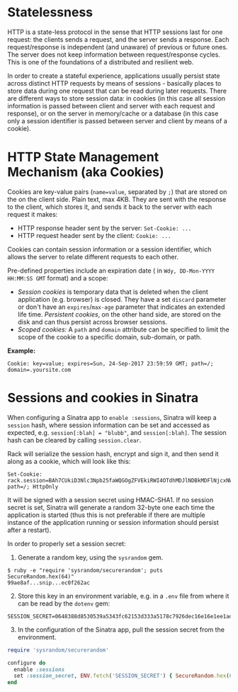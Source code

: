 # Statelessness

HTTP is a state-less protocol in the sense that HTTP sessions last for one request: the clients sends a request, and the server sends a response. Each request/response is independent (and unaware) of previous or future ones. The server does not keep information between request/response cycles. This is one of the foundations of a distributed and resilient web.

In order to create a stateful experience, applications usually persist state across distinct HTTP requests by means of sessions - basically places to store data during one request that can be read during later requests. There are different ways to store session data: in cookies (in this case all session information is passed between client and server with each request and response), or on the server in memory/cache or a database (in this case only a session identifier is passed between server and client by means of a cookie).

# HTTP State Management Mechanism (aka Cookies)

Cookies are key-value pairs (`name=value`, separated by `;`) that are stored on the on the client side. Plain text, max 4KB. They are sent with the response to the client, which stores it, and sends it back to the server with each request it makes:
* HTTP response header sent by the server: `Set-Cookie: ...`
* HTTP request header sent by the client: `Cookie: ...`

Cookies can contain session information or a session identifier, which allows the server to relate different requests to each other.

Pre-defined properties include an expiration date ( in `Wdy, DD-Mon-YYYY HH:MM:SS GMT` format) and a scope:
* _Session cookies_ is temporary data that is deleted when the client application (e.g. browser) is closed. They have a set `discard` parameter or don't have an `expires`/`max-age` parameter that indicates an extended life time. _Persistent cookies_, on the other hand side, are stored on the disk and can thus persist across browser sessions.
* _Scoped cookies:_ A `path` and `domain` attribute can be specified to limit the scope of the cookie to a specific domain, sub-domain, or path.

**Example:**

```
Cookie: key=value; expires=Sun, 24-Sep-2017 23:59:59 GMT; path=/; domain=.yoursite.com
```

# Sessions and cookies in Sinatra

When configuring a Sinatra app to `enable :sessions`, Sinatra will keep a `session` hash, where session information can be set and accessed as expected, e.g. `session[:blah] = "blubb"`, and `session[:blah]`. The session hash can be cleared by calling `session.clear`.

Rack will serialize the session hash, encrypt and sign it, and then send it along as a cookie, which will look like this:

```
Set-Cookie: rack.session=BAh7CUkiD3Nlc3Npb25faWQGOgZFVEkiRWI4OTdhMDJlNDBkMDFlNjcxNWUw%0AZGI1ZWU5MzQ0YTQyMjAzYjFiZTE2YzYxNzgwMWQxYjI3NzhiOWNhYTQ4YzUG%0AOwBGSSIJY3NyZgY7AEZJIiU2ZjdjN2Y0ZmM0MTdmMGJkNjBkNmY5MmQ1NDEx%0ANGQ4ZgY7AEZJIg10cmFja2luZwY7AEZ7B0kiFEhUVFBfVVNFUl9BR0VOVAY7%0AAFRJIi03NGNlNDIxYTczNjMwZDY3MWViNTlkYzIzN2YyN2M5NGU3ZWU4NTRm%0ABjsARkkiGUhUVFBfQUNDRVBUX0xBTkdVQUdFBjsAVEkiLTA3NjBhNDRjMzU0%0AODIxMzJjZjIyNDQyYTBkODhjMDhiYjg1NTYyNTAGOwBGSSIIZm9vBjsARkki%0ACGJhcgY7AFQ%3D%0A; path=/; HttpOnly
```

It will be signed with a session secret using HMAC-SHA1. If no session secret is set, Sinatra will generate a random 32-byte one each time the application is started (thus this is not preferable if there are multiple instance of the application running or session information should persist after a restart).  

In order to properly set a session secret:

1. Generate a random key, using the `sysrandom` gem.
```
$ ruby -e "require 'sysrandom/securerandom'; puts SecureRandom.hex(64)"
99ae8af...snip...ec0f262ac
```
2. Store this key in an environment variable, e.g. in a `.env` file from where it can be read by the `dotenv` gem:
```
SESSION_SECRET=0648388d8530539a5343fc62153d333a5178c7926dec16e16e1ee1adbe3d7ce4c3b7412afd80e1586802efdb68e4666f1ccde878bead09807705c3d7774cf457
```
3. In the configuration of the Sinatra app, pull the session secret from the environment.
```ruby
require 'sysrandom/securerandom'

configure do
  enable :sessions
  set :session_secret, ENV.fetch('SESSION_SECRET') { SecureRandom.hex(64) }
end
```
